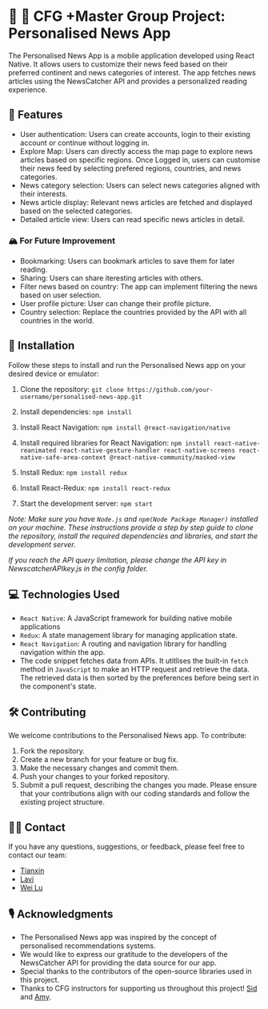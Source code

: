 # 💜 📲 CFG +Master Group Project: Personalised News App
The Personalised News App is a mobile application developed using React Native. It allows users to customize their news feed based on their preferred continent and news categories of interest. The app fetches news articles using the NewsCatcher API and provides a personalized reading experience.

## 🧰 Features
- User authentication: Users can create accounts, login to their existing account or continue without logging in.
- Explore Map: Users can directly access the map page to explore news articles based on specific regions. Once Logged in, users can customise their news feed by selecting prefered regions, countries, and news categories. 
- News category selection: Users can select news categories aligned with their interests.
- News article display: Relevant news articles are fetched and displayed based on the selected categories.
- Detailed article view: Users can read specific news articles in detail.

### 🏔️ For Future Improvement
- Bookmarking: Users can bookmark articles to save them for later reading.
- Sharing: Users can share iteresting articles with others.
- Filter news based on country: The app can implement filtering the news based on user selection.
- User profile picture: User can change their profile picture.
- Country selection: Replace the countries provided by the API with all countries in the world.

## 📂 Installation
Follow these steps to install and run the Personalised News app on your desired device or emulator:

1. Clone the repository: `git clone https://github.com/your-username/personalised-news-app.git`

2. Install dependencies: `npm install`

3. Install React Navigation: `npm install @react-navigation/native`

4. Install required libraries for React Navigation: `npm install react-native-reanimated react-native-gesture-handler react-native-screens react-native-safe-area-context @react-native-community/masked-view`

5. Install Redux: `npm install redux`

6. Install React-Redux: `npm install react-redux`

7. Start the development server: `npm start`

*Note: Make sure you have `Node.js` and `npm(Node Package Manager)` installed on your machine. These instructions provide a step by step guide to clone the repository, install the required dependencies and libraries, and start the development server.*


*If you reach the API query limitation, please change the API key in NewscatcherAPIkey.js in the config folder.*

## 💻 Technologies Used
- `React Native`: A JavaScript framework for building native mobile applications
- `Redux`: A state management library for managing application state.
- `React Navigation`: A routing and navigation library for handling navigation within the app.
- The code snippet fetches data from APIs. It utitlises the built-in `fetch` method in `JavaScript` to make an HTTP request and retrieve the data. The retrieved data is then sorted by the preferences before being sert in the component's state.

## 🛠️ Contributing
We welcome contributions to the Personalised News app. To contribute:
1. Fork the repository.
2. Create a new branch for your feature or bug fix.
3. Make the necessary changes and commit them.
4. Push your changes to your forked repository.
5. Submit a pull request, describing the changes you made.
Please ensure that your contributions align with our coding standards and follow the existing project structure.

## 👩‍💻 Contact
If you have any questions, suggestions, or feedback, please feel free to contact our team:
- [Tianxin](https://github.com/Tianxin1001)
- [Lavi](https://github.com/livlavi)
- [Wei Lu](https://github.com/eviii-in-reed)

## 🎙️ Acknowledgments
- The Personalised News app was inspired by the concept of personalised recommendations systems.
- We would like to express our gratitude to the developers of the NewsCatcher API for providing the data source for our app.
- Special thanks to the contributors of the open-source libraries used in this project.
- Thanks to CFG instructors for supporting us throughout this project! [Sid](https://github.com/snotani) and [Amy](https://github.com/amystell).
